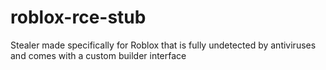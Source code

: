 # roblox-rce-stub
Stealer made specifically for Roblox that is fully undetected by antiviruses and comes with a custom builder interface
